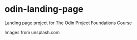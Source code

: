 # odin-landing-page
Landing page project for The Odin Project Foundations Course

Images from unsplash.com